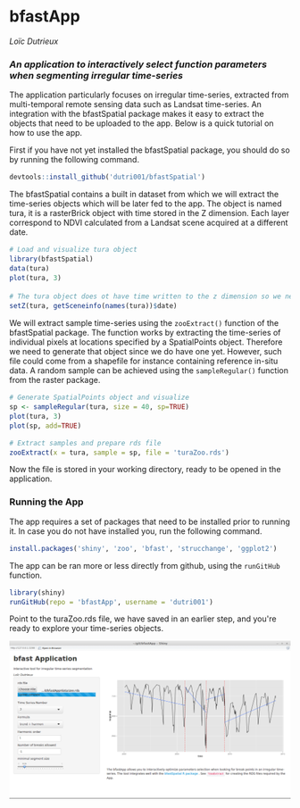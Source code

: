 # bfastApp
*Loïc Dutrieux*

### *An application to interactively select function parameters when segmenting irregular time-series*

The application particularly focuses on irregular time-series, extracted from multi-temporal remote sensing data such as Landsat time-series. An integration with the bfastSpatial package makes it easy to extract the objects that need to be uploaded to the app. Below is a quick tutorial on how to use the app.

First if you have not yet installed the bfastSpatial package, you should do so by running the following command.

```r
devtools::install_github('dutri001/bfastSpatial')
```

The bfastSpatial contains a built in dataset from which we will extract the time-series objects which will be later fed to the app. The object is named tura, it is a rasterBrick object with time stored in the Z dimension. Each layer correspond to NDVI calculated from a Landsat scene acquired at a different date.

```r
# Load and visualize tura object
library(bfastSpatial)
data(tura)
plot(tura, 3)

# The tura object does ot have time written to the z dimension so we need to do that
setZ(tura, getSceneinfo(names(tura))$date)
```

We will extract sample time-series using the `zooExtract()` function of the bfastSpatial package. The function works by extracting the time-series of individual pixels at locations specified by a SpatialPoints object. Therefore we need to generate that object since we do have one yet. However, such file could come from a shapefile for instance containing reference in-situ data. A random sample can be achieved using the `sampleRegular()` function from the raster package.

```r
# Generate SpatialPoints object and visualize
sp <- sampleRegular(tura, size = 40, sp=TRUE)
plot(tura, 3)
plot(sp, add=TRUE)
```

```r
# Extract samples and prepare rds file
zooExtract(x = tura, sample = sp, file = 'turaZoo.rds')
```

Now the file is stored in your working directory, ready to be opened in the application.

### Running the App

The app requires a set of packages that need to be installed prior to running it. In case you do not have installed you, run the following command.
```r
install.packages('shiny', 'zoo', 'bfast', 'strucchange', 'ggplot2')
```

The app can be ran more or less directly from github, using the `runGitHub` function.
```r
library(shiny)
runGitHub(repo = 'bfastApp', username = 'dutri001')
```

Point to the turaZoo.rds file, we have saved in an earlier step, and you're ready to explore your time-series objects.

![app](figs/app.png)